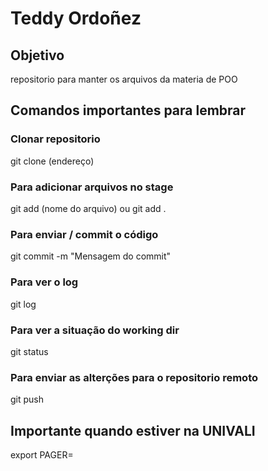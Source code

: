 # Teddy Ordoñez

## Objetivo
repositorio para manter os arquivos da materia de POO

## Comandos importantes para lembrar
### Clonar repositorio
git clone (endereço)


### Para adicionar arquivos no stage
git add (nome do arquivo)
ou 
git add .

### Para enviar / commit o código
git commit -m "Mensagem do commit"

### Para ver o log
git log


### Para ver a situação do working dir
git status


### Para enviar as alterções para o repositorio remoto
git push


## Importante quando estiver na UNIVALI 
export PAGER=
